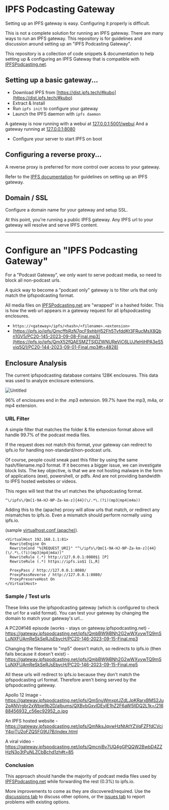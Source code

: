 # IPFS Podcasting Gateway
Setting up an IPFS gateway is easy.
Configuring it properly is difficult.

This is not a complete solution for running an IPFS gateway. There are many ways to run an IPFS gateway. This repository is for guidelines and discussion around setting up an "IPFS Podcasting Gateway".

This repository is a collection of code snippets & documentation to help setting up & configuring an IPFS Gateway that is compatible with [IPFSPodcasting.net](https://ipfspodcasting.net).

## Setting up a basic gateway...
- Download IPFS from [https://dist.ipfs.tech/#kubo](https://dist.ipfs.tech/#kubo)
- Extract & Install 
- Run `ipfs init` to configure your gateway
- Launch the IPFS daemon with `ipfs daemon`
  
A gateway is now running with a webui at [127.0.0.1:5001/webui](http://127.0.0.1:5001/webui)
And a gateway running at [127.0.0.1:8080](http://127.0.0.1:8080/ipfs/QmYwAPJzv5CZsnA625s3Xf2nemtYgPpHdWEz79ojWnPbdG/readme)

- Configure your server to start IPFS on boot
  
## Configuring a reverse proxy...
A reverse proxy is preferred for more control over access to your gateway.

Refer to the [IPFS documentation](https://docs.ipfs.tech/how-to/gateway-best-practices/#self-hosting-a-gateway) for guidelines on setting up an IPFS gateway.

## Domain / SSL
Configure a domain name for your gateway and setup SSL.

At this point, you're running a public IPFS gateway. Any IPFS url to your gateway will resolve and serve IPFS content. 

---

# Configure an "IPFS Podcasting Gateway"
For a "Podcast Gateway", we only want to serve podcast media, so need to block all non-podcast urls.

A quick way to become a "podcast only" gateway is to filter urls that only match the ipfspodcasting format.

All media files on [IPFSPodcasting.net](https://ipfspodcasting.net) are "wrapped" in a hashed folder. This is how the web url appears in a gateway request for all ipfspodcasting enclosures.

- `https://<gateway>/ipfs/<hash>/<filename>.<extension>`
- [https://ipfs.io/ipfs/QmcffbRzN7qcF9xhbH52Fh5TvfddKt3FRucMsX8Qbn1GV5/PC20-145-2023-09-08-Final.mp3](https://ipfs.io/ipfs/QmX52fQAESMZTSjDZWNUReViC6LUJfeHiHPA3eS5viq5Q1/PC20-144-2023-09-01-Final.mp3#t=4828)

## Enclosure Analysis
The current ipfspodcasting database contains 128K enclosures. This data was used to analyze enclosure extensions.

![Untitled](https://github.com/Cameron-IPFSPodcasting/podcast-Gateway/assets/103131615/d89ecd40-49fa-4226-ba5c-b7947cf98f0c)

96% of enclosures end in the .mp3 extension. 
99.7% have the mp3, m4a, or mp4 extension.

### URL Filter
A simple filter that matches the folder & file extension format above will handle 99.7% of the podcast media files.

If the request does not match this format, your gateway can redirect to ipfs.io for handling non-standard/non-podcast urls.

Of course, people could sneak past this filter by using the same hash/filename.mp3 format. If it becomes a bigger issue, we can investigate block lists. The key objective, is that we are not hosting malware in the form of applications (exe), powershell, or pdfs. And are not providing bandwidth to IPFS hosted websites or videos.

This regex will test that the url matches the ipfspodcasting format.
```
^\/ipfs\/Qm[1-9A-HJ-NP-Za-km-z]{44}(\/.*\.(?i)(mp3|mp4|m4a))
```
Adding this to the (apache) proxy will allow urls that match, or redirect any mismatches to ipfs.io. Even a mismatch should perform normally using ipfs.io.

(sample [virtualhost.conf (apache)](https://github.com/Cameron-IPFSPodcasting/podcast-Gateway/blob/main/sample-apache-virtualhost.conf)).
```
<VirtualHost 192.168.1.1:81>
  RewriteEngine On
  RewriteCond "%{REQUEST_URI}" "^\/ipfs\/Qm[1-9A-HJ-NP-Za-km-z]{44}(\/.*\.(?i)(mp3|mp4|m4a))"
  RewriteRule (.*) http://127.0.0.1:8080$1 [P]
  RewriteRule (.*) https://ipfs.io$1 [L,R]

  ProxyPass / http://127.0.0.1:8080/
  ProxyPassReverse / http://127.0.0.1:8080/
  ProxyPreserveHost On
</VirtualHost>
```
### Sample / Test urls
These links use the ipfspodcasting gateway (which is configured to check the url for a valid format). You can test your gateway by changing the domain to match your gateway's url...

A PC20#146 episode (works - stays on gateway.ipfspodcasting.net) - https://gateway.ipfspodcasting.net/ipfs/QmbBW9jBNh2G2wWXyywTQ9mSLuNXFUAmReSkSeRJsEbycH/PC20-146-2023-09-15-Final.mp3

Changing the filename to "mp5" doesn't match, so redirects to ipfs.io  (then fails because it doesn't exist) - https://gateway.ipfspodcasting.net/ipfs/QmbBW9jBNh2G2wWXyywTQ9mSLuNXFUAmReSkSeRJsEbycH/PC20-146-2023-09-15-Final.mp5

All these urls will redirect to ipfs.io because they don't match the ipfspodcasting url format. Therefore aren't being served by the ipfspodcasting gateway.

Apollo 12 Image - https://gateway.ipfspodcasting.net/ipfs/QmSnuWmxptJZdLJpKRarxBMS2Ju2oANVrgbr2xWbie9b2D/albums/QXBvbGxvIDEyIE1hZ2F6aW5lIDQ2L1k=/21688456932_c56ec92952_o.jpg

An IPFS hosted website - https://gateway.ipfspodcasting.net/ipfs/QmNksJqvwHzNtAtYZVqFZFfdCVciY4ojTU2oFZQSFG9U7B/index.html

A viral video - https://gateway.ipfspodcasting.net/ipfs/QmcniBv7UQ4gGPQQW2BwbD4ZZHzN3o3tPuNLZCbBchd1zh#t=85

### Conclusion
This approach should handle the majority of podcast media files used by [IPFSPodcasting.net](https://ipfspodcasting.net) while forwarding the rest (0.3%) to ipfs.io.

More improvements to come as they are discovered/required. Use the [discussions tab](https://github.com/Cameron-IPFSPodcasting/podcast-Gateway/discussions) to discuss other options, or the [issues tab](https://github.com/Cameron-IPFSPodcasting/podcast-Gateway/issues) to report problems with existing options.
